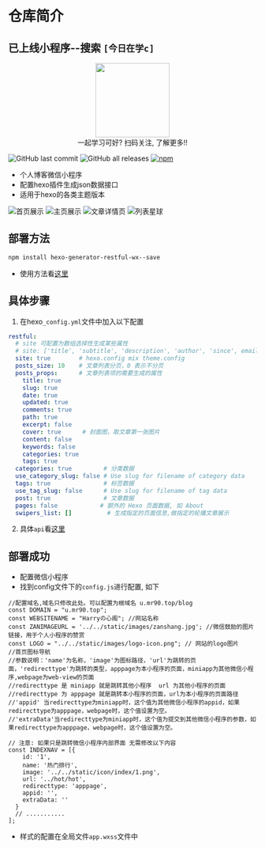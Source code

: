 # 仓库简介

## 已上线小程序--搜索 `[今日在学c]`

<div align="center">
<img src="https://cdn.jsdelivr.net/gh/Rr210/image@master/hexo/api/gh_7726a019ff90_258.jpg" width="150" height="150">
<div>一起学习可好? 扫码关注, 了解更多!!</div>
</div>

![GitHub last commit](https://img.shields.io/github/last-commit/rr210/hexo-wx-api?color=blue&logo=github&style=plastic) ![GitHub all releases](https://img.shields.io/github/downloads/rr210/hexo-wx-api/total?logo=github)  [![npm](https://img.shields.io/npm/v/hexo-generator-restful-wx?color=green&logo=npm)](https://www.npmjs.com/package/hexo-generator-restful-wx)

* 个人博客微信小程序
* 配置hexo插件生成json数据接口
* 适用于hexo的各类主题版本

![首页展示](https://cdn.jsdelivr.net/gh/Rr210/image@master/hexo/api/20210906211822.png)  ![主页展示](https://cdn.jsdelivr.net/gh/Rr210/image@master/hexo/api/20210907223503.png)  ![文章详情页](https://cdn.jsdelivr.net/gh/Rr210/image@master/hexo/api/20210908205236.png)  ![列表星球](https://cdn.jsdelivr.net/gh/Rr210/image@master/hexo/api/20210908205352.png)

## 部署方法

```html
npm install hexo-generator-restful-wx--save
```

* 使用方法看[这里](https://github.com/rr210/hexo-generator-restful-wx)

## 具体步骤

1. 在hexo`_config.yml`文件中加入以下配置

```yml
restful:
  # site 可配置为数组选择性生成某些属性
  # site: ['title', 'subtitle', 'description', 'author', 'since', email', 'favicon', 'avatar']
  site: true        # hexo.config mix theme.config
  posts_size: 10    # 文章列表分页，0 表示不分页
  posts_props:      # 文章列表项的需要生成的属性
    title: true
    slug: true
    date: true
    updated: true
    comments: true
    path: true
    excerpt: false
    cover: true      # 封面图，取文章第一张图片
    content: false
    keywords: false
    categories: true
    tags: true
  categories: true         # 分类数据
  use_category_slug: false # Use slug for filename of category data
  tags: true               # 标签数据
  use_tag_slug: false      # Use slug for filename of tag data
  post: true               # 文章数据
  pages: false            # 额外的 Hexo 页面数据, 如 About
  swipers_list: []          # 生成指定的页面信息,做指定的轮播文章展示
```

2. 具体`api`看[这里](https://github.com/rr210/hexo-generator-restful-wx)

## 部署成功

* 配置微信小程序
* 找到config文件下的`config.js`进行配置, 如下

```JS
//配置域名,域名只修改此处。可以配置为根域名 u.mr90.top/blog
const DOMAIN = "u.mr90.top";
const WEBSITENAME = "Harryの心阁"; //网站名称
const ZANIMAGEURL = '../../static/images/zanshang.jpg'; //微信鼓励的图片链接，用于个人小程序的赞赏
const LOGO = "../../static/images/logo-icon.png"; // 网站的logo图片
//首页图标导航
//参数说明：'name'为名称，'image'为图标路径，'url'为跳转的页面，'redirecttype'为跳转的类型，apppage为本小程序的页面，miniapp为其他微信小程序,webpage为web-view的页面
//redirecttype 是 miniapp 就是跳转其他小程序  url 为其他小程序的页面
//redirecttype 为 apppage 就是跳转本小程序的页面，url为本小程序的页面路径
//'appid' 当redirecttype为miniapp时，这个值为其他微信小程序的appid，如果redirecttype为apppage，webpage时，这个值设置为空。
//'extraData'当redirecttype为miniapp时，这个值为提交到其他微信小程序的参数，如果redirecttype为apppage，webpage时，这个值设置为空。

// 注意: 如果只是跳转微信小程序内部界面 无需修改以下内容
const INDEXNAV = [{
    id: '1',
    name: '热门排行',
    image: '../../static/icon/index/1.png',
    url: '../hot/hot',
    redirecttype: 'apppage',
    appid: '',
    extraData: ''
  }
  // ...........
];
```

* 样式的配置在全局文件`app.wxss`文件中
